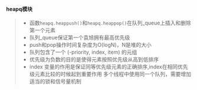 #### heapq模块
> * 函数`heapq.heappush()`和`heapq.heappop()`在队列_queue上插入和删除第一个元素  
> * 队列_queue保证第一个袁旭拥有最高优先级
> * push和pop操作时间复杂度为O(logN)，N是堆的大小
> * 队列包含了一个 (-priority, index, item) 的元组
> * 优先级为负数的目的是使得元素按照优先级从高到低排序   
> * index 变量的作用是保证同等优先级元素的正确排序,index在相同优先级元素比较的时候起到重要作用 
> 多个线程中使用同一个队列，需要增加适当的锁和信号量机制